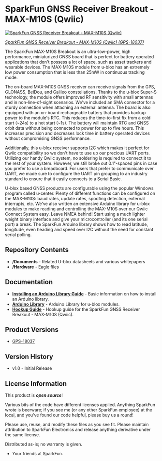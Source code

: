 SparkFun GNSS Receiver Breakout - MAX-M10S (Qwiic)
===========================================================

[![SparkFun GNSS Receiver Breakout - MAX-M10S (Qwiic)](https://cdn.sparkfun.com/assets/parts/1/7/3/4/1/18037-SparkFun_GNSS_Receiver_Breakout_-_MAX-M10S__Qwiic_-01_Default.jpg)](https://www.sparkfun.com/products/18037)

[*SparkFun GNSS Receiver Breakout - MAX-M10S (Qwiic) (GPS-18037)*](https://www.sparkfun.com/products/18037)

The SparkFun MAX-M10S Breakout is an ultra-low-power, high performance, miniaturized GNSS board that is perfect for battery operated applications that don't possess a lot of space, such as asset trackers and wearable devices. The MAX-M10S module from u-blox has an extremely low power consumption that is less than 25mW in continuous tracking mode.

The on-board MAX-M10S GNSS receiver can receive signals from the GPS, GLONASS, BeiDou, and Galileo constellations. Thanks to the u-blox Super-S technology, the module offers improved RF sensitivity with small antennas and in non-line-of-sight scenarios. We've included an SMA connector for a sturdy connection when attaching an external antenna. The board is also equipped with an on-board rechargeable battery that provides backup power to the module's RTC. This reduces the time-to-first fix from a cold start (~24s) to a hot start (~1s). The battery will maintain RTC and GNSS orbit data without being connected to power for up to five hours. This increases precision and decreases lock time in battery operated devices without compromising GNSS performance.

Additionally, this u-blox receiver supports I2C which makes it perfect for Qwiic compatibility so we don't have to use up our precious UART ports. Utilizing our handy Qwiic system, no soldering is required to connect it to the rest of your system. However, we still broke out 0.1"-spaced pins in case you prefer to use a breadboard. For users that prefer to communicate over UART, we made sure to configure the UART pin grouping to an industry standard to ensure that it easily connects to a Serial Basic.

U-blox based GNSS products are configurable using the popular Windows program called u-center. Plenty of different functions can be configured on the MAX-M10S: baud rates, update rates, spoofing detection, external interrupts, etc. We've also written an extensive Arduino library for u-blox modules to make reading and controlling the MAX-M10S over our Qwiic Connect System easy. Leave NMEA behind! Start using a much lighter weight binary interface and give your microcontroller (and its one serial port) a break. The SparkFun Arduino library shows how to read latitude, longitude, even heading and speed over I2C without the need for constant serial polling.

Repository Contents
-------------------

* **/Documents** - Related U-blox datasheets and various whitepapers 
* **/Hardware** - Eagle files

Documentation
--------------

* **[Installing an Arduino Library Guide](https://learn.sparkfun.com/tutorials/installing-an-arduino-library)** - Basic information on how to install an Arduino library.
* **[Arduino Library](https://github.com/sparkfun/SparkFun_u-blox_GNSS_Arduino_Library)** - Arduino Library for u-blox modules.
* **[Hookup Guide](https://learn.sparkfun.com/tutorials/1759)** - Hookup guide for the SparkFun GNSS Receiver Breakout - MAX-M10S (Qwiic).

Product Versions
----------------
* [GPS-18037](https://www.sparkfun.com/products/18037)

Version History
---------------
* v1.0 - Initial Release

License Information
-------------------

This product is _**open source**_! 

Various bits of the code have different licenses applied. Anything SparkFun wrote is beerware; if you see me (or any other SparkFun employee) at the local, and you've found our code helpful, please buy us a round!

Please use, reuse, and modify these files as you see fit. Please maintain attribution to SparkFun Electronics and release anything derivative under the same license.

Distributed as-is; no warranty is given.

- Your friends at SparkFun.
